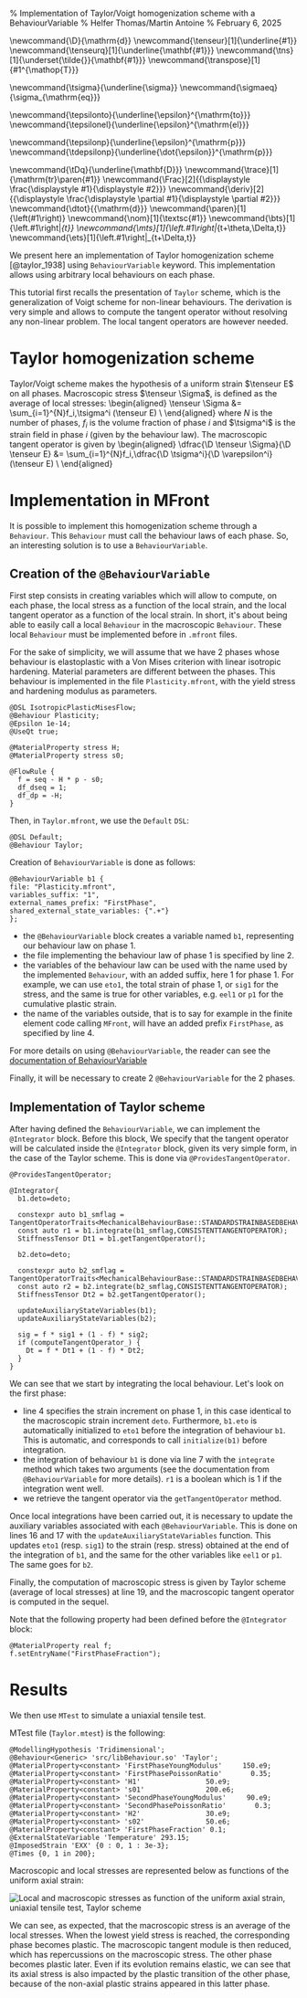 % Implementation of Taylor/Voigt homogenization scheme with a BehaviourVariable
% Helfer Thomas/Martin Antoine
% February 6, 2025

\newcommand{\D}{\mathrm{d}}
\newcommand{\tenseur}[1]{\underline{#1}}
\newcommand{\tenseurq}[1]{\underline{\mathbf{#1}}}
\newcommand{\tns}[1]{\underset{\tilde{}}{\mathbf{#1}}}
\newcommand{\transpose}[1]{#1^{\mathop{T}}}

\newcommand{\tsigma}{\underline{\sigma}}
\newcommand{\sigmaeq}{\sigma_{\mathrm{eq}}}

\newcommand{\tepsilonto}{\underline{\epsilon}^{\mathrm{to}}}
\newcommand{\tepsilonel}{\underline{\epsilon}^{\mathrm{el}}}

\newcommand{\tepsilonp}{\underline{\epsilon}^{\mathrm{p}}}
\newcommand{\tdepsilonp}{\underline{\dot{\epsilon}}^{\mathrm{p}}}

\newcommand{\tDq}{\underline{\mathbf{D}}}
\newcommand{\trace}[1]{\mathrm{tr}\paren{#1}}
\newcommand{\Frac}[2]{{\displaystyle \frac{\displaystyle #1}{\displaystyle #2}}}
\newcommand{\deriv}[2]{{\displaystyle \frac{\displaystyle \partial #1}{\displaystyle \partial #2}}}
\newcommand{\dtot}{{\mathrm{d}}}
\newcommand{\paren}[1]{\left(#1\right)}
\newcommand{\nom}[1]{\textsc{#1}}
\newcommand{\bts}[1]{\left.#1\right|_{t}}
\newcommand{\mts}[1]{\left.#1\right|_{t+\theta\,\Delta\,t}}
\newcommand{\ets}[1]{\left.#1\right|_{t+\Delta\,t}}

We present here an implementation of Taylor homogenization scheme [@taylor_1938] using `BehaviourVariable` keyword.
This implementation allows using arbitrary local behaviours on each phase.

This tutorial first recalls the presentation of `Taylor` scheme, which is the generalization
of Voigt scheme for non-linear behaviours. The derivation is very simple and allows to
compute the tangent operator without resolving any non-linear problem. The local tangent operators
are however needed.

# Taylor homogenization scheme

Taylor/Voigt scheme makes the hypothesis of a uniform strain $\tenseur E$
on all phases. Macroscopic stress $\tenseur \Sigma$, is defined as the average of local stresses:
  \begin{aligned}
    \tenseur \Sigma   &= \sum_{i=1}^{N}f_i\,\tsigma^i (\tenseur E) \\
  \end{aligned}
where $N$ is the number of phases, $f_i$ is the volume fraction of phase $i$ and $\tsigma^i$ is the strain field in phase $i$ (given by the behaviour law).
The macroscopic tangent operator is given by
  \begin{aligned}
    \dfrac{\D \tenseur \Sigma}{\D \tenseur E}   &= \sum_{i=1}^{N}f_i\,\dfrac{\D \tsigma^i}{\D \varepsilon^i}(\tenseur E) \\
  \end{aligned}

# Implementation in MFront

It is possible to implement this homogenization scheme through a `Behaviour`.
This `Behaviour` must call the behaviour laws of each phase.
So, an interesting solution is to use a `BehaviourVariable`.

## Creation of the `@BehaviourVariable`

First step consists in creating variables which will allow to compute, on each phase,
the local stress as a function of the local strain, and the local tangent operator as a function
of the local strain. In short, it's about being able to easily call a local `Behaviour` in the macroscopic `Behaviour`.
These local `Behaviour` must be implemented before in `.mfront` files.

For the sake of simplicity, we will assume that we have 2 phases whose behaviour
is elastoplastic with a Von Mises criterion with linear isotropic hardening. Material parameters
are different between the phases. This behaviour is implemented in the file
`Plasticity.mfront`, with the yield stress and hardening modulus as parameters.

~~~~ {#Plasticity .cpp .numberLines}
@DSL IsotropicPlasticMisesFlow;
@Behaviour Plasticity;
@Epsilon 1e-14;
@UseQt true;

@MaterialProperty stress H;
@MaterialProperty stress s0;

@FlowRule {
  f = seq - H * p - s0;
  df_dseq = 1;
  df_dp = -H;
}
~~~~~~~~~~~~~~~~~~~~~~~~~~~~~~~~~~~~~~~~~~~~~~~~~

Then, in `Taylor.mfront`,
we use the `Default` `DSL`:

~~~~ {#Taylor .cpp .numberLines}
@DSL Default;
@Behaviour Taylor;
~~~~~~~~~~~~~~~~~~~~~~~~~~~~~~~~~~~~~~~~~~~~~~~~~

Creation of `BehaviourVariable` is done as follows:

~~~~ {#Taylor .cpp .numberLines}
@BehaviourVariable b1 {
file: "Plasticity.mfront",
variables_suffix: "1",
external_names_prefix: "FirstPhase",
shared_external_state_variables: {".+"}
};
~~~~~~~~~~~~~~~~~~~~~~~~~~~~~~~~~~~~~~~~~~~~~~~~~

- the `@BehaviourVariable` block creates
a variable named `b1`, representing our behaviour law on phase $1$.
- the file implementing the behaviour law of phase $1$ is specified by line $2$.
- the variables of the behaviour law can be used
with the name used by the implemented `Behaviour`, with an added suffix,
here $1$ for phase $1$. For example, we can use
`eto1`, the total strain of phase $1$, or `sig1` for the
stress, and the same is true for other variables, e.g.
`eel1` or `p1` for the cumulative plastic strain.
- the name of the variables outside, that is to say for example in
the finite element code calling `MFront`, will have an added prefix
`FirstPhase`, as specified by line $4$.

For more details on using `@BehaviourVariable`,
the reader can see the [documentation of BehaviourVariable](behaviour-variable.html)

Finally, it will be necessary to create 2 `@BehaviourVariable`
for the 2 phases.

## Implementation of Taylor scheme

After having defined the `BehaviourVariable`, we can
implement the `@Integrator` block. Before this block,
We specify that the tangent operator will be calculated inside the
`@Integrator` block, given its very simple form,
in the case of the Taylor scheme. This is done via `@ProvidesTangentOperator`.

~~~~ {#Integrator .cpp .numberLines}
@ProvidesTangentOperator;

@Integrator{
  b1.deto=deto;
  
  constexpr auto b1_smflag = TangentOperatorTraits<MechanicalBehaviourBase::STANDARDSTRAINBASEDBEHAVIOUR>::STANDARDTANGENTOPERATOR;
  const auto r1 = b1.integrate(b1_smflag,CONSISTENTTANGENTOPERATOR);
  StiffnessTensor Dt1 = b1.getTangentOperator();
 
  b2.deto=deto;
  
  constexpr auto b2_smflag = TangentOperatorTraits<MechanicalBehaviourBase::STANDARDSTRAINBASEDBEHAVIOUR>::STANDARDTANGENTOPERATOR;
  const auto r2 = b2.integrate(b2_smflag,CONSISTENTTANGENTOPERATOR);
  StiffnessTensor Dt2 = b2.getTangentOperator();
  
  updateAuxiliaryStateVariables(b1);
  updateAuxiliaryStateVariables(b2);

  sig = f * sig1 + (1 - f) * sig2;
  if (computeTangentOperator_) {
    Dt = f * Dt1 + (1 - f) * Dt2;
  }
}
~~~~~~~~~~~~~~~~~~~~~~~~~~~~~~~~~~~~~~~~~~~~~~~~~

We can see that we start by integrating the local behaviour.
Let's look on the first phase:

- line $4$ specifies the strain increment on phase $1$,
in this case identical to the macroscopic strain increment `deto`.
Furthermore, `b1.eto` is automatically initialized to `eto1`
before the integration of behaviour `b1`. This is automatic, and corresponds
to call `initialize(b1)` before integration.
- the integration of behaviour `b1` is done via line
$7$ with the `integrate` method which takes two arguments (see the documentation
from `@BehaviourVariable` for more details). `r1` is a boolean which
is $1$ if the integration went well.
- we retrieve the tangent operator via the `getTangentOperator` method.

Once local integrations have been carried out,
it is necessary to update the auxiliary variables
associated with each `@BehaviourVariable`. This is
done on lines $16$ and $17$ with the `updateAuxiliaryStateVariables` function.
This updates `eto1` (resp. `sig1`) to the strain (resp. stress)
obtained at the end of the integration of `b1`, and the same for the other variables
like `eel1` or `p1`. The same goes for `b2`.

Finally, the computation of macroscopic stress is given
by Taylor scheme (average of local stresses)
at line $19$, and the macroscopic tangent operator
is computed in the sequel.

Note that the following property had been defined before
the `@Integrator` block:

~~~~ {#fraction .cpp .numberLines}
@MaterialProperty real f;
f.setEntryName("FirstPhaseFraction");
~~~~~~~~~~~~~~~~~~~~~~~~~~~~~~~~~~~~~~~~~~~~~~~~~

# Results

We then use `MTest` to simulate a uniaxial tensile test.

MTest file (`Taylor.mtest`) is the following:

~~~~ {#Taylor_mtest .mtest .numberLines}
@ModellingHypothesis 'Tridimensional';
@Behaviour<Generic> 'src/libBehaviour.so' 'Taylor';
@MaterialProperty<constant> 'FirstPhaseYoungModulus'     150.e9;
@MaterialProperty<constant> 'FirstPhasePoissonRatio'       0.35;
@MaterialProperty<constant> 'H1'                50.e9;
@MaterialProperty<constant> 's01'               200.e6;
@MaterialProperty<constant> 'SecondPhaseYoungModulus'     90.e9;
@MaterialProperty<constant> 'SecondPhasePoissonRatio'       0.3;
@MaterialProperty<constant> 'H2'                30.e9;
@MaterialProperty<constant> 's02'               50.e6;
@MaterialProperty<constant> 'FirstPhaseFraction' 0.1;
@ExternalStateVariable 'Temperature' 293.15;
@ImposedStrain 'EXX' {0 : 0, 1 : 3e-3};
@Times {0, 1 in 200};
~~~~~~~~~~~~~~

Macroscopic and local stresses are represented
below as functions of the uniform axial strain:

![Local and macroscopic stresses as function of the uniform axial strain, uniaxial tensile test, Taylor scheme](./img/Taylor_test.png)

We can see, as expected, that the macroscopic stress
is an average of the local stresses. When the lowest yield
stress is reached, the corresponding phase becomes plastic.
The macroscopic tangent module is then reduced, which has repercussions
on the macroscopic stress.
The other phase becomes plastic later. Even if its evolution remains
elastic, we can see that its axial stress is also
impacted by the plastic transition of the other phase, because of the
non-axial plastic strains appeared in this latter phase.

<!-- Local IspellDict: english -->

